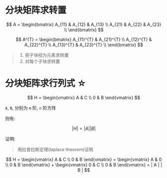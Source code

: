 # 分块矩阵求转置

$$
A = \begin{bmatrix}
A_{11} & A_{12} & A_{13} \\
A_{21} & A_{22} & A_{23} \\
\end{bmatrix}
$$

$$
A^{T} = \begin{bmatrix}
A_{11}^{T} & A_{21}^{T} \\
A_{12}^{T} & A_{22}^{T} \\
A_{13}^{T} & A_{23}^{T} \\
\end{bmatrix}
$$

> 1. 把子块视为元素求转置
> 2. 对每个子块求转置

# 分块矩阵求行列式 ☆

$$
H = \begin{vmatrix}
A & C \\
0 & B 
\end{vmatrix}
$$

`A`, `B`, 分别为 `m` 阶, `n` 阶方阵

则有: 

$$
| H | = | A | | B |
$$

证明: 

> 用拉普拉斯定理(laplace theorem)证明

$$
H = \begin{vmatrix}
A & C \\
0 & B
\end{vmatrix} = \begin{vmatrix}
A & 0 \\
0 & B
\end{vmatrix} + \begin{vmatrix}
0 & C \\
0 & B
\end{vmatrix} = | A | | B |
$$
